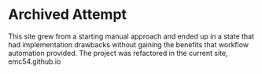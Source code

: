 ﻿# Archived Attempt
 This site grew from a starting manual approach and ended up in a state that had implementation drawbacks without gaining the benefits that workflow automation provided.
 The project was refactored in the current site, emc54.github.io
 
